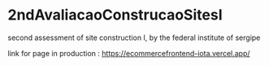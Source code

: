 # 2ndAvaliacaoConstrucaoSitesI
second assessment of site construction I, by the federal institute of sergipe

link for page in production : https://ecommercefrontend-iota.vercel.app/

